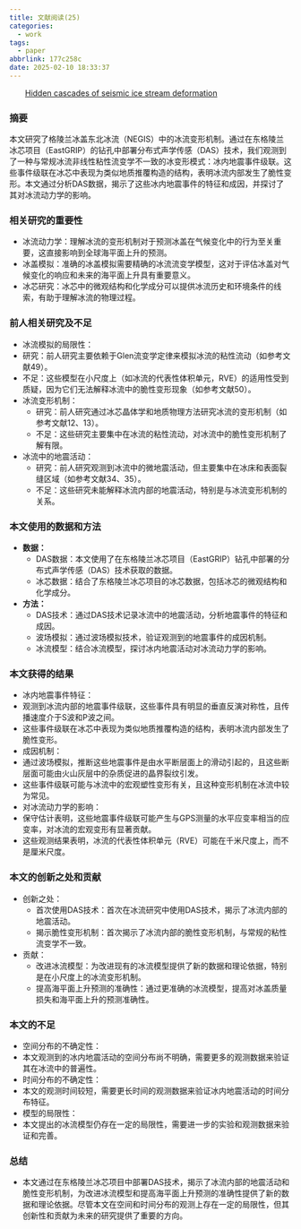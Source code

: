 ```yaml
---
title: 文献阅读(25)
categories:
  - work
tags:
  - paper
abbrlink: 177c258c
date: 2025-02-10 18:33:37
---
```

&emsp;&emsp;[Hidden cascades of seismic ice stream deformation](https://www.science.org/doi/10.1126/science.adp8094)
<!--less-->
### 摘要

本文研究了格陵兰冰盖东北冰流（NEGIS）中的冰流变形机制。通过在东格陵兰冰芯项目（EastGRIP）的钻孔中部署分布式声学传感（DAS）技术，我们观测到了一种与常规冰流非线性粘性流变学不一致的冰变形模式：冰内地震事件级联。这些事件级联在冰芯中表现为类似地质推覆构造的结构，表明冰流内部发生了脆性变形。本文通过分析DAS数据，揭示了这些冰内地震事件的特征和成因，并探讨了其对冰流动力学的影响。

### 相关研究的重要性
- 冰流动力学：理解冰流的变形机制对于预测冰盖在气候变化中的行为至关重要，这直接影响到全球海平面上升的预测。
- 冰盖模拟：准确的冰盖模拟需要精确的冰流流变学模型，这对于评估冰盖对气候变化的响应和未来的海平面上升具有重要意义。
- 冰芯研究：冰芯中的微观结构和化学成分可以提供冰流历史和环境条件的线索，有助于理解冰流的物理过程。

### 前人相关研究及不足
- 冰流模拟的局限性：
 - 研究：前人研究主要依赖于Glen流变学定律来模拟冰流的粘性流动（如参考文献49）。
 - 不足：这些模型在小尺度上（如冰流的代表性体积单元，RVE）的适用性受到质疑，因为它们无法解释冰流中的脆性变形现象（如参考文献50）。
- 冰流变形机制：
  - 研究：前人研究通过冰芯晶体学和地质物理方法研究冰流的变形机制（如参考文献12、13）。
  - 不足：这些研究主要集中在冰流的粘性流动，对冰流中的脆性变形机制了解有限。
- 冰流中的地震活动：
  - 研究：前人研究观测到冰流中的微地震活动，但主要集中在冰床和表面裂缝区域（如参考文献34、35）。
  - 不足：这些研究未能解释冰流内部的地震活动，特别是与冰流变形机制的关系。

### 本文使用的数据和方法
- **数据：**
  - DAS数据：本文使用了在东格陵兰冰芯项目（EastGRIP）钻孔中部署的分布式声学传感（DAS）技术获取的数据。
  - 冰芯数据：结合了东格陵兰冰芯项目的冰芯数据，包括冰芯的微观结构和化学成分。
- **方法：**
  - DAS技术：通过DAS技术记录冰流中的地震活动，分析地震事件的特征和成因。
  - 波场模拟：通过波场模拟技术，验证观测到的地震事件的成因机制。
  - 冰流模型：结合冰流模型，探讨冰内地震活动对冰流动力学的影响。
### 本文获得的结果
- 冰内地震事件特征：
 - 观测到冰流内部的地震事件级联，这些事件具有明显的垂直反演对称性，且传播速度介于S波和P波之间。
 - 这些事件级联在冰芯中表现为类似地质推覆构造的结构，表明冰流内部发生了脆性变形。
- 成因机制：
 - 通过波场模拟，推断这些地震事件是由水平断层面上的滑动引起的，且这些断层面可能由火山灰层中的杂质促进的晶界裂纹引发。
 - 这些事件级联可能与冰流中的宏观塑性变形有关，且这种变形机制在冰流中较为常见。
- 对冰流动力学的影响：
 - 保守估计表明，这些地震事件级联可能产生与GPS测量的水平应变率相当的应变率，对冰流的宏观变形有显著贡献。
 - 这些观测结果表明，冰流的代表性体积单元（RVE）可能在千米尺度上，而不是厘米尺度。
### 本文的创新之处和贡献
- 创新之处：
  - 首次使用DAS技术：首次在冰流研究中使用DAS技术，揭示了冰流内部的地震活动。
  - 揭示脆性变形机制：首次揭示了冰流内部的脆性变形机制，与常规的粘性流变学不一致。
- 贡献：
  - 改进冰流模型：为改进现有的冰流模型提供了新的数据和理论依据，特别是在小尺度上的冰流变形机制。
  - 提高海平面上升预测的准确性：通过更准确的冰流模型，提高对冰盖质量损失和海平面上升的预测准确性。
### 本文的不足
- 空间分布的不确定性：
 - 本文观测到的冰内地震活动的空间分布尚不明确，需要更多的观测数据来验证其在冰流中的普遍性。
- 时间分布的不确定性：
 - 本文的观测时间较短，需要更长时间的观测数据来验证冰内地震活动的时间分布特征。
- 模型的局限性：
 - 本文提出的冰流模型仍存在一定的局限性，需要进一步的实验和观测数据来验证和完善。
### 总结
- 本文通过在东格陵兰冰芯项目中部署DAS技术，揭示了冰流内部的地震活动和脆性变形机制，为改进冰流模型和提高海平面上升预测的准确性提供了新的数据和理论依据。尽管本文在空间和时间分布的观测上存在一定的局限性，但其创新性和贡献为未来的研究提供了重要的方向。
